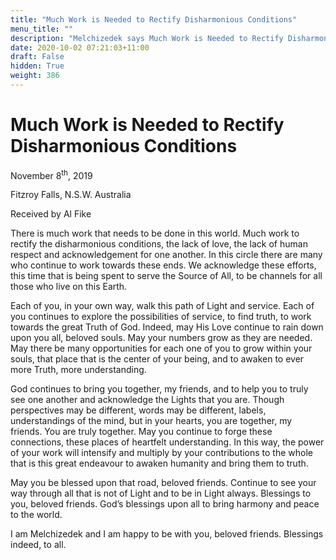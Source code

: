 ```yaml
---
title: "Much Work is Needed to Rectify Disharmonious Conditions"
menu_title: ""
description: "Melchizedek says Much Work is Needed to Rectify Disharmonious Conditions"
date: 2020-10-02 07:21:03+11:00
draft: False
hidden: True
weight: 386
---
```

# Much Work is Needed to Rectify Disharmonious Conditions


November 8<sup>th</sup>, 2019

Fitzroy Falls, N.S.W. Australia

Received by Al Fike



There is much work that needs to be done in this world. Much work to rectify the disharmonious conditions, the lack of love, the lack of human respect and acknowledgement for one another. In this circle there are many who continue to work towards these ends. We acknowledge these efforts, this time that is being spent to serve the Source of All, to be channels for all those who live on this Earth. 

Each of you, in your own way, walk this path of Light and service. Each of you continues to explore the possibilities of service, to find truth, to work towards the great Truth of God. Indeed, may His Love continue to rain down upon you all, beloved souls. May your numbers grow as they are needed. May there be many opportunities for each one of you to grow within your souls, that place that is the center of your being, and to awaken to ever more Truth, more understanding. 

God continues to bring you together, my friends, and to help you to truly see one another and acknowledge the Lights that you are. Though perspectives may be different, words may be different, labels, understandings of the mind, but in your hearts, you are together, my friends. You are truly together. May you continue to forge these connections, these places of heartfelt understanding. In this way, the power of your work will intensify and multiply by your contributions to the whole that is this great endeavour to awaken humanity and bring them to truth. 

May you be blessed upon that road, beloved friends. Continue to see your way through all that is not of Light and to be in Light always. Blessings to you, beloved friends. God’s blessings upon all to bring harmony and peace to the world. 

I am Melchizedek and I am happy to be with you, beloved friends. Blessings indeed, to all.